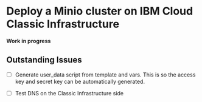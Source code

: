 # Deploy a Minio cluster on IBM Cloud Classic Infrastructure
**Work in progress**


## Outstanding Issues
 - [ ] Generate user_data script from template and vars. This is so the access key and secret key can be automatically generated. 
 - [ ] Test DNS on the Classic Infrastructure side 
 
